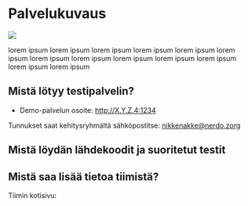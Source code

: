 # Palvelukuvaus

![](https://openclipart.org/image/300px/svg_to_png/281557/lavagna.png)

lorem ipsum lorem ipsum lorem ipsum lorem ipsum lorem ipsum lorem ipsum lorem 
ipsum lorem ipsum lorem 
ipsum lorem ipsum lorem ipsum lorem ipsum lorem ipsum 


## Mistä lötyy testipalvelin?

* Demo-palvelun osoite: http://X.Y.Z.4:1234

Tunnukset saat kehitysryhmältä sähköpostitse: nikkenakke@nerdo.zorg

## Mistä löydän lähdekoodit ja suoritetut testit


## Mistä saa lisää tietoa tiimistä?

Tiimin kotisivu:

